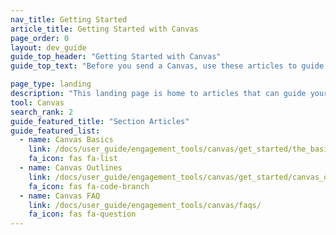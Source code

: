 ```yaml
---
nav_title: Getting Started
article_title: Getting Started with Canvas
page_order: 0
layout: dev_guide
guide_top_header: "Getting Started with Canvas"
guide_top_text: "Before you send a Canvas, use these articles to guide your planning for your Canvas and the journey you plan to take your users through."

page_type: landing
description: "This landing page is home to articles that can guide your planning for your Canvas and the journey you plan to take your users through."
tool: Canvas
search_rank: 2
guide_featured_title: "Section Articles"
guide_featured_list:
  - name: Canvas Basics
    link: /docs/user_guide/engagement_tools/canvas/get_started/the_basics/
    fa_icon: fas fa-list
  - name: Canvas Outlines
    link: /docs/user_guide/engagement_tools/canvas/get_started/canvas_outlines/
    fa_icon: fas fa-code-branch
  - name: Canvas FAQ
    link: /docs/user_guide/engagement_tools/canvas/faqs/
    fa_icon: fas fa-question
---
```

